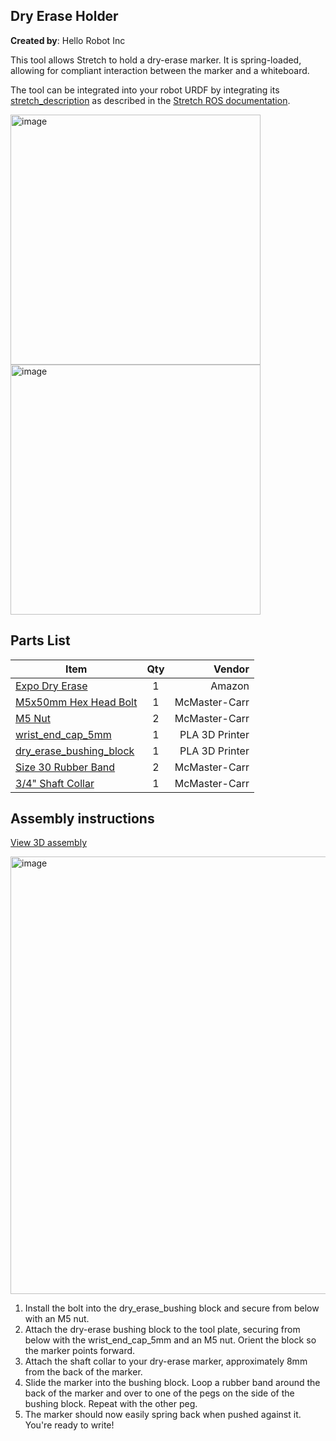 ## Dry Erase Holder

**Created by**: Hello Robot Inc

This tool allows Stretch to hold a dry-erase marker.  It is spring-loaded, allowing for compliant interaction between the marker and a whiteboard. 

The tool can be integrated into your robot URDF by integrating its [stretch_description](https://github.com/hello-robot/stretch_tool_share/tree/master/tool_share/dry_erase_holder_V1/stretch_description) as described in the [Stretch ROS documentation](https://github.com/hello-robot/stretch_ros/tree/master/stretch_description).

<img src="https://raw.githubusercontent.com/hello-robot/stretch_tool_share/master/tool_share/dry_erase_holder_V1/images/dry_erase_A.PNG" alt="image"  height=400 />

<img src="https://raw.githubusercontent.com/hello-robot/stretch_tool_share/master/tool_share/dry_erase_holder_V1/images/marker_holder.png" alt="image"  height=400 />

## Parts List

| Item | Qty | Vendor           |
| ------------- |:-------------:| -----: |
| [Expo Dry Erase](https://www.amazon.com/gp/product/B00006IFIL/ref=ppx_yo_dt_b_asin_title_o04_s00?ie=UTF8&psc=1) | 1 | Amazon |
| [M5x50mm Hex Head Bolt](https://www.mcmaster.com/91287A333) | 1 | McMaster-Carr |
| [M5 Nut](https://www.mcmaster.com/90591A260) | 2 | McMaster-Carr|
| [wrist_end_cap_5mm](https://github.com/hello-robot/stretch_tool_share/blob/master/tool_share/dry_erase_holder_V1/CAD/wrist_end_cap_5mm.STL) | 1 | PLA 3D Printer |
| [dry_erase_bushing_block](https://github.com/hello-robot/stretch_tool_share/blob/master/tool_share/dry_erase_holder_V1/CAD/dry_erase_bushing_block.STL) | 1 | PLA 3D Printer |
| [Size 30 Rubber Band](https://www.mcmaster.com/12205t76)     | 2 | McMaster-Carr |
| [3/4" Shaft Collar](https://www.mcmaster.com/60475k74)       | 1 | McMaster-Carr |

## Assembly instructions
[View 3D assembly](https://github.com/hello-robot/stretch_tool_share/blob/master/tool_share/dry_erase_holder_V1/CAD/ASSEM_Dry_Erase_Holder_V1.STL)

<img src="https://raw.githubusercontent.com/hello-robot/stretch_tool_share/master/tool_share/dry_erase_holder_V1/images/dry_erase_B.PNG" alt="image"  height=700 />

1. Install the bolt into the dry_erase_bushing block and secure from below with an M5 nut.
2. Attach the dry-erase bushing block to the tool plate, securing from below with the wrist_end_cap_5mm and an M5 nut. Orient the block so the marker points forward. 
3. Attach the shaft collar to your dry-erase marker, approximately 8mm from the back of the marker.
4. Slide the marker into the bushing block. Loop a rubber band around the back of the marker and over to one of the pegs on the side of the bushing block. Repeat with the other peg.
5. The marker should now easily spring back when pushed against it. You're ready to write!